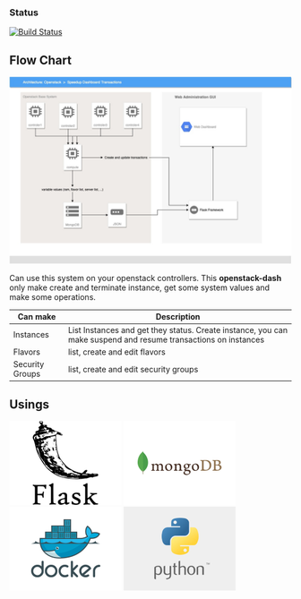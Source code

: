 ### Status

[![Build Status](https://travis-ci.com/tlhcelik/openstack-dash.svg?token=PchMqaNTpBqAvqqNjT5N&branch=master)](https://travis-ci.com/tlhcelik/openstack-dash)


## Flow Chart 

![flowchart](https://github.com/tlhcelik/openstack-dash/blob/openstack-with-db/docs/images/flowchard-wih-db.jpg)


Can use this system on your openstack controllers. This **openstack-dash** only make create and terminate instance, get some system values and make some operations.


| Can make | Description |
| --- | --- |
| Instances | List Instances and get they status. Create instance, you can make suspend and resume transactions on instances |
| Flavors | list, create and edit flavors |
| Security Groups | list, create and edit security groups |

## Usings
<img src="https://github.com/tlhcelik/openstack-dash/blob/openstack-with-db/docs/images/flask-logo.jpg" width="200" height="150" /> <img src="https://github.com/tlhcelik/openstack-dash/blob/openstack-with-db/docs/images/mongodb-logo.png" width="200" height="150" />
<img src="https://github.com/tlhcelik/openstack-dash/blob/openstack-with-db/docs/images/docker-logo.png" width="200" height="150" />
<img src="https://github.com/tlhcelik/openstack-dash/blob/openstack-with-db/docs/images/python-logo.jpg" width="200" height="150" />

